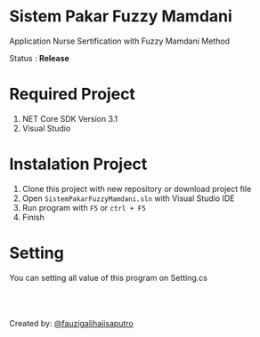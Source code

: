 # Sistem Pakar Fuzzy Mamdani

 Application Nurse Sertification with Fuzzy Mamdani Method
 
 Status : <b>Release</b>
 
 # Required Project
 1. NET Core SDK Version 3.1
 2. Visual Studio
 
 # Instalation Project
 1. Clone this project with new repository or download project file
 2. Open `SistemPakarFuzzyMamdani.sln` with Visual Studio IDE
 3. Run program with `F5` or `ctrl + F5`
 4. Finish
 
 # Setting
 You can setting all value of this program on Setting.cs
 
 <br><br><br>Created by: <a href="https://www.instagram.com/fauzigalihajisaputro/">@fauzigalihajisaputro</a>
 
